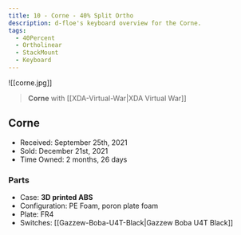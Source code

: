 ```yaml
---
title: 10 - Corne - 40% Split Ortho
description: d-floe's keyboard overview for the Corne.
tags:
  - 40Percent
  - Ortholinear
  - StackMount
  - Keyboard
---
```


![[corne.jpg]]

> **Corne** with [[XDA-Virtual-War|XDA Virtual War]]

## Corne

- Received: September 25th, 2021
- Sold: December 21st, 2021
- Time Owned: 2 months, 26 days

### Parts

- Case: **3D printed ABS**
- Configuration: PE Foam, poron plate foam
- Plate: FR4
- Switches: [[Gazzew-Boba-U4T-Black|Gazzew Boba U4T Black]]
